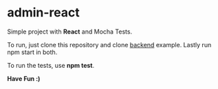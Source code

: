 # admin-react

Simple project with __React__ and Mocha Tests.

To run, just clone this repository and clone [backend](https://github.com/PradoGuilherme/api-express) example. 
Lastly run npm start in both.

To run the tests, use __npm test__.

__Have Fun :)__
